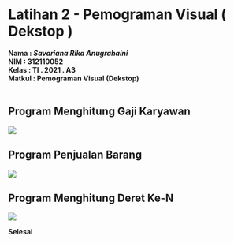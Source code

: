 # Latihan 2 - Pemograman Visual ( Dekstop )

**Nama   : _Savariana Rika Anugrahaini_** <br/>
**NIM    : 312110052** <br/>
**Kelas  : TI . 2021 . A3** <br/>
**Matkul : Pemograman Visual (Dekstop)** <br/>
<br/>

## Program Menghitung Gaji Karyawan
<img src="program menghitung gaji karyawan.png">

## Program Penjualan Barang
<img src="program penjualan barang.png">

## Program Menghitung Deret Ke-N
<img src="program untuk menentukan faktorial dari jumlah derek ke n.png">

**Selesai**
